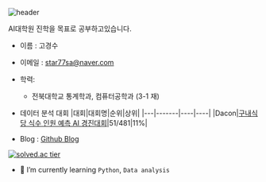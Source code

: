 ![header](https://capsule-render.vercel.app/api?type=waving&color=0000FF&height=300&section=header&text=Kyeongsoo%20Ko&fontColor=FFFFFF&fontSize=70&fontAlign=50)


AI대학원 진학을 목표로 공부하고있습니다.

- 이름 : 고경수

- 이메일 : star77sa@naver.com

- 학력:
  - 전북대학교 통계학과, 컴퓨터공학과 (3-1 재)
  
- 데이터 분석 대회
  |대회|대회명|순위|상위|
  |---|-------|----|----|
  |Dacon|[구내식당 식수 인원 예측 AI 경진대회](https://github.com/star77sa/DACON-The_number_of_diners_in_the_cafeteria_Prediction)|51/481|11%|

- Blog : [Github Blog](https://star77sa.github.io/TIL-Blog/)<!--, [CV page](https://star77sa.github.io/)--> 


[![solved.ac tier](http://mazassumnida.wtf/api/mini/generate_badge?boj={userid})](https://solved.ac/{star77sa})

- 🌱 I’m currently learning `Python`, `Data analysis`

<!--
**star77sa/star77sa** is a ✨ _special_ ✨ repository because its `README.md` (this file) appears on your GitHub profile.

Here are some ideas to get you started:

- 🔭 I’m currently working on ...
- 🌱 I’m currently learning ...
- 👯 I’m looking to collaborate on ...
- 🤔 I’m looking for help with ...
- 💬 Ask me about ...
- 📫 How to reach me: ...
- 😄 Pronouns: ...
- ⚡ Fun fact: ...
-->
